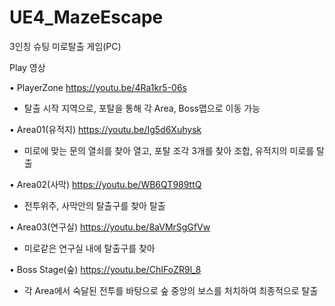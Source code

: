 # UE4_MazeEscape
3인칭 슈팅 미로탈출 게임(PC)

Play 영상

• PlayerZone https://youtu.be/4Ra1kr5-06s
  - 탈출 시작 지역으로, 포탈을 통해 각 Area, Boss맵으로 이동 가능

• Area01(유적지) https://youtu.be/Ig5d6Xuhysk
  - 미로에 맞는 문의 열쇠를 찾아 열고, 포탈 조각 3개를 찾아 조합, 유적지의 미로를 탈출

• Area02(사막) https://youtu.be/WB6QT989ttQ
  - 전투위주, 사막안의 탈출구를 찾아 탈출

• Area03(연구실) https://youtu.be/8aVMrSgGfVw
  - 미로같은 연구실 내에 탈출구를 찾아 

• Boss Stage(숲) https://youtu.be/ChIFoZR9l_8
  - 각 Area에서 숙달된 전투를 바탕으로 숲 중앙의 보스를 처치하여 최종적으로 탈출


